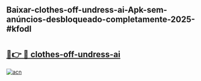 ## Baixar-clothes-off-undress-ai-Apk-sem-anúncios-desbloqueado-completamente-2025-#kfodl

# <h2><a href="https://ainizakaria.my?title=clothes-off-undress-ai&ref=22M">🔗👉 🔴 clothes-off-undress-ai</a></h2>

[![acn](https://github.com/user-attachments/assets/0f9c940e-d8b0-45ae-aac7-cd30a18b3e1c)](https://ainizakaria.my?title=clothes-off-undress-ai&ref=22M)

